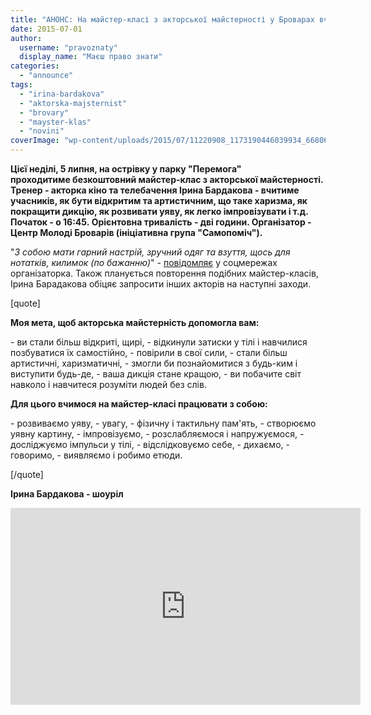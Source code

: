 ```yaml
---
title: "АНОНС: На майстер-класі з акторської майстерності у Броварах вчитимуть імпровізувати"
date: 2015-07-01
author: 
  username: "pravoznaty"
  display_name: "Маєш право знати"
categories: 
  - "announce"
tags: 
  - "irina-bardakova"
  - "aktorska-majsternist"
  - "brovary"
  - "mayster-klas"
  - "novini"
coverImage: "wp-content/uploads/2015/07/11220908_1173190446039934_6680660793827828802_n.jpg"
---
```


**Цієї неділі, 5 липня, на острівку у парку "Перемога" проходитиме безкоштовний майстер-клас з акторської майстерності. Тренер - акторка кіно та телебачення Ірина Бардакова - вчитиме учасників, як бути відкритим та артистичним, що таке харизма, як покращити дикцію, як розвивати уяву, як легко імпровізувати і т.д. Початок - о 16:45. Орієнтовна тривалість - дві години. Організатор - Центр Молоді Броварів (ініціативна група "Самопоміч").**

"_З собою мати гарний настрій, зручний одяг та взуття, щось для нотатків, килимок (по бажанню)_" - [повідомляє](https://www.facebook.com/events/1589385901328845/) у соцмережах організаторка. Також планується повторення подібних майстер-класів, Ірина Барадакова обіцяє запросити інших акторів на наступні заходи.

\[quote\]

**Моя мета, щоб акторська майстерність допомогла вам:**

\- ви стали більш відкриті, щирі, - відкинули затиски у тілі і навчилися позбуватися їх самостійно, - повірили в свої сили, - стали більш артистичні, харизматичні, - змогли би познайомитися з будь-ким і виступити будь-де, - ваша дикція стане кращою, - ви побачите світ навколо і навчитеся розуміти людей без слів.

**Для цього вчимося на майстер-класі працювати з собою:**

\- розвиваємо уяву, - увагу, - фізичну і тактильну пам'ять, - створюємо уявну картину, - імпровізуємо, - розслабляємося і напружуємося, - досліджуємо імпульси у тілі, - відслідковуємо себе, - дихаємо, - говоримо, - виявляємо і робимо етюди.

\[/quote\]

**Ірина Бардакова - шоуріл**

<iframe src="https://www.youtube.com/embed/IC7hjJF9N0E" width="560" height="315" frameborder="0" allowfullscreen="allowfullscreen"></iframe>
